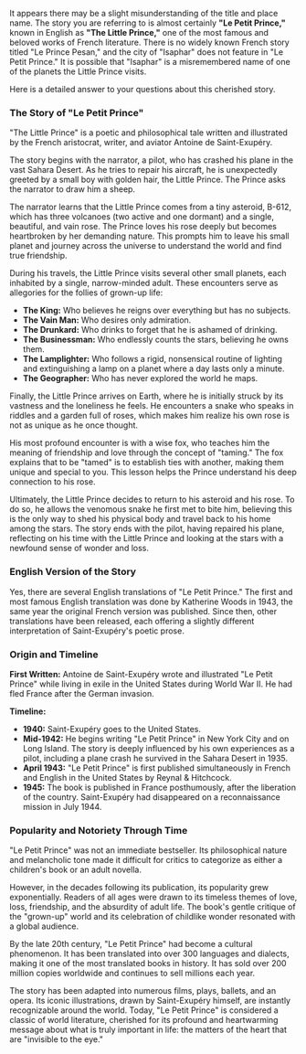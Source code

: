 It appears there may be a slight misunderstanding of the title and place name. The story you are referring to is almost certainly **"Le Petit Prince,"** known in English as **"The Little Prince,"** one of the most famous and beloved works of French literature. There is no widely known French story titled "Le Prince Pesan," and the city of "Isaphar" does not feature in "Le Petit Prince." It is possible that "Isaphar" is a misremembered name of one of the planets the Little Prince visits.

Here is a detailed answer to your questions about this cherished story.

### The Story of "Le Petit Prince"

"The Little Prince" is a poetic and philosophical tale written and illustrated by the French aristocrat, writer, and aviator Antoine de Saint-Exupéry.

The story begins with the narrator, a pilot, who has crashed his plane in the vast Sahara Desert. As he tries to repair his aircraft, he is unexpectedly greeted by a small boy with golden hair, the Little Prince. The Prince asks the narrator to draw him a sheep.

The narrator learns that the Little Prince comes from a tiny asteroid, B-612, which has three volcanoes (two active and one dormant) and a single, beautiful, and vain rose. The Prince loves his rose deeply but becomes heartbroken by her demanding nature. This prompts him to leave his small planet and journey across the universe to understand the world and find true friendship.

During his travels, the Little Prince visits several other small planets, each inhabited by a single, narrow-minded adult. These encounters serve as allegories for the follies of grown-up life:
* **The King:** Who believes he reigns over everything but has no subjects.
* **The Vain Man:** Who desires only admiration.
* **The Drunkard:** Who drinks to forget that he is ashamed of drinking.
* **The Businessman:** Who endlessly counts the stars, believing he owns them.
* **The Lamplighter:** Who follows a rigid, nonsensical routine of lighting and extinguishing a lamp on a planet where a day lasts only a minute.
* **The Geographer:** Who has never explored the world he maps.

Finally, the Little Prince arrives on Earth, where he is initially struck by its vastness and the loneliness he feels. He encounters a snake who speaks in riddles and a garden full of roses, which makes him realize his own rose is not as unique as he once thought.

His most profound encounter is with a wise fox, who teaches him the meaning of friendship and love through the concept of "taming." The fox explains that to be "tamed" is to establish ties with another, making them unique and special to you. This lesson helps the Prince understand his deep connection to his rose.

Ultimately, the Little Prince decides to return to his asteroid and his rose. To do so, he allows the venomous snake he first met to bite him, believing this is the only way to shed his physical body and travel back to his home among the stars. The story ends with the pilot, having repaired his plane, reflecting on his time with the Little Prince and looking at the stars with a newfound sense of wonder and loss.

### English Version of the Story

Yes, there are several English translations of "Le Petit Prince." The first and most famous English translation was done by Katherine Woods in 1943, the same year the original French version was published. Since then, other translations have been released, each offering a slightly different interpretation of Saint-Exupéry's poetic prose.

### Origin and Timeline

**First Written:** Antoine de Saint-Exupéry wrote and illustrated "Le Petit Prince" while living in exile in the United States during World War II. He had fled France after the German invasion.

**Timeline:**
* **1940:** Saint-Exupéry goes to the United States.
* **Mid-1942:** He begins writing "Le Petit Prince" in New York City and on Long Island. The story is deeply influenced by his own experiences as a pilot, including a plane crash he survived in the Sahara Desert in 1935.
* **April 1943:** "Le Petit Prince" is first published simultaneously in French and English in the United States by Reynal & Hitchcock.
* **1945:** The book is published in France posthumously, after the liberation of the country. Saint-Exupéry had disappeared on a reconnaissance mission in July 1944.

### Popularity and Notoriety Through Time

"Le Petit Prince" was not an immediate bestseller. Its philosophical nature and melancholic tone made it difficult for critics to categorize as either a children's book or an adult novella.

However, in the decades following its publication, its popularity grew exponentially. Readers of all ages were drawn to its timeless themes of love, loss, friendship, and the absurdity of adult life. The book's gentle critique of the "grown-up" world and its celebration of childlike wonder resonated with a global audience.

By the late 20th century, "Le Petit Prince" had become a cultural phenomenon. It has been translated into over 300 languages and dialects, making it one of the most translated books in history. It has sold over 200 million copies worldwide and continues to sell millions each year.

The story has been adapted into numerous films, plays, ballets, and an opera. Its iconic illustrations, drawn by Saint-Exupéry himself, are instantly recognizable around the world. Today, "Le Petit Prince" is considered a classic of world literature, cherished for its profound and heartwarming message about what is truly important in life: the matters of the heart that are "invisible to the eye."